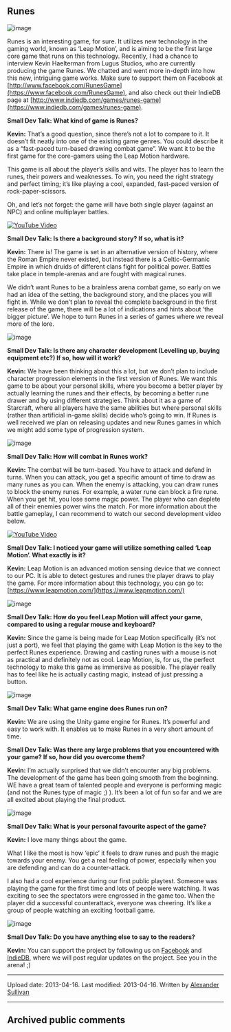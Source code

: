 ## Runes

![image](src\articleArchive\authorAlexanderSullivan\2013-04-16_Runes\image1.jpg)

Runes is an interesting game, for sure. It utilizes new technology in the gaming world, known as ‘Leap Motion’, and is aiming to be the first large core game that runs on this technology. Recently, I had a chance to interview Kevin Haelterman from Lugus Studios, who are currently producing the game Runes. We chatted and went more in-depth into how this new, intriguing game works. Make sure to support them on Facebook at [http://www.facebook.com/RunesGame](https://www.facebook.com/RunesGame), and also check out their IndieDB page at [http://www.indiedb.com/games/runes-game](https://www.indiedb.com/games/runes-game).

**Small Dev Talk: What kind of game is Runes?**

**Kevin:** That’s a good question, since there’s not a lot to compare to it. It doesn’t fit neatly into one of the existing game genres. You could describe it as a “fast-paced turn-based drawing combat game”. We want it to be the first game for the core-gamers using the Leap Motion hardware.

This game is all about the player’s skills and wits. The player has to learn the runes, their powers and weaknesses. To win, you need the right strategy and perfect timing; it’s like playing a cool, expanded, fast-paced version of rock-paper-scissors.

Oh, and let’s not forget: the game will have both single player (against an NPC) and online multiplayer battles.

[![YouTube Video](https://img.youtube.com/vi/ZBFyP1ZUtt8/0.jpg)](https://www.youtube.com/watch?v=ZBFyP1ZUtt8)

**Small Dev Talk: Is there a background story? If so, what is it?**

**Kevin:** There is! The game is set in an alternative version of history, where the Roman Empire never existed, but instead there is a Celtic-Germanic Empire in which druids of different clans fight for political power. Battles take place in temple-arenas and are fought with magical runes.

We didn’t want Runes to be a brainless arena combat game, so early on we had an idea of the setting, the background story, and the places you will fight in. While we don’t plan to reveal the complete background in the first release of the game, there will be a lot of indications and hints about ‘the bigger picture’. We hope to turn Runes in a series of games where we reveal more of the lore.

![image](src\articleArchive\authorAlexanderSullivan\2013-04-16_Runes\image2.jpg)

**Small Dev Talk: Is there any character development (Levelling up, buying equipment etc?) If so, how will it work?**

**Kevin:** We have been thinking about this a lot, but we don’t plan to include character progression elements in the first version of Runes. We want this game to be about your personal skills, where you become a better player by actually learning the runes and their effects, by becoming a better rune drawer and by using different strategies. Think about it as a game of Starcraft, where all players have the same abilities but where personal skills (rather than artificial in-game skills) decide who’s going to win. If Runes is well received we plan on releasing updates and new Runes games in which we might add some type of progression system.

![image](src\articleArchive\authorAlexanderSullivan\2013-04-16_Runes\image3.jpg)

**Small Dev Talk: How will combat in Runes work?**

**Kevin:** The combat will be turn-based. You have to attack and defend in turns. When you can attack, you get a specific amount of time to draw as many runes as you can. When the enemy is attacking, you can draw runes to block the enemy runes. For example, a water rune can block a fire rune. When you get hit, you lose some magic power. The player who can deplete all of their enemies power wins the match. For more information about the battle gameplay, I can recommend to watch our second development video below.

[![YouTube Video](https://img.youtube.com/vi/abWK8WzYzB0/0.jpg)](https://www.youtube.com/watch?v=abWK8WzYzB0)

**Small Dev Talk: I noticed your game will utilize something called ‘Leap Motion’. What exactly is it?**

**Kevin:** Leap Motion is an advanced motion sensing device that we connect to our PC. It is able to detect gestures and runes the player draws to play the game. For more information about this technology, you can go to: [https://www.leapmotion.com/](https://www.leapmotion.com/)

![image](src\articleArchive\authorAlexanderSullivan\2013-04-16_Runes\image4.jpg)

**Small Dev Talk: How do you feel Leap Motion will affect your game, compared to using a regular mouse and keyboard?**

**Kevin:** Since the game is being made for Leap Motion specifically (it’s not just a port), we feel that playing the game with Leap Motion is the key to the perfect Runes experience. Drawing and casting runes with a mouse is not as practical and definitely not as cool. Leap Motion, is, for us, the perfect technology to make this game as immersive as possible. The player really has to feel like he is actually casting magic, instead of just pressing a button.

![image](src\articleArchive\authorAlexanderSullivan\2013-04-16_Runes\image5.jpg)

**Small Dev Talk: What game engine does Runes run on?**

**Kevin:** We are using the Unity game engine for Runes. It’s powerful and easy to work with. It enables us to make Runes in a very short amount of time.

**Small Dev Talk: Was there any large problems that you encountered with your game? If so, how did you overcome them?**

**Kevin:** I’m actually surprised that we didn’t encounter any big problems. The development of the game has been going smooth from the beginning. WE have a great team of talented people and everyone is performing magic (and not the Runes type of magic ;) ). It’s been a lot of fun so far and we are all excited about playing the final product.

![image](src\articleArchive\authorAlexanderSullivan\2013-04-16_Runes\image6.jpg)

**Small Dev Talk: What is your personal favourite aspect of the game?**

**Kevin:** I love many things about the game.

What I like the most is how ‘epic’ it feels to draw runes and push the magic towards your enemy. You get a real feeling of power, especially when you are defending and can do a counter-attack.

I also had a cool experience during our first public playtest. Someone was playing the game for the first time and lots of people were watching. It was exciting to see the spectators were engrossed in the game too. When the player did a successful counterattack, everyone was cheering. It’s like a group of people watching an exciting football game.

![image](src\articleArchive\authorAlexanderSullivan\2013-04-16_Runes\image7.jpg)

**Small Dev Talk: Do you have anything else to say to the readers?**

**Kevin:** You can support the project by following us on [Facebook](https://www.facebook.com/RunesGame) and [IndieDB](https://www.indiedb.com/games/runes-gam), where we will post regular updates on the project. See you in the arena! ;)

---

Upload date: 2013-04-16. Last modified: 2013-04-16. Written by [Alexander Sullivan](https://twitter.com/AlexJSully)

---

## Archived public comments
